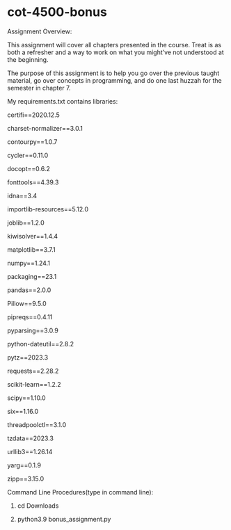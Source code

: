 # cot-4500-bonus

Assignment Overview:

This assignment will cover all chapters presented in the course. Treat is as both a refresher and a way to work on what you might’ve not understood at the beginning. 

The purpose of this assignment is to help you go over the previous taught material, go over concepts in programming, and do one last huzzah for the semester in chapter 7.

My requirements.txt contains libraries:

certifi==2020.12.5

charset-normalizer==3.0.1 

contourpy==1.0.7

cycler==0.11.0

docopt==0.6.2

fonttools==4.39.3

idna==3.4

importlib-resources==5.12.0

joblib==1.2.0

kiwisolver==1.4.4

matplotlib==3.7.1

numpy==1.24.1

packaging==23.1

pandas==2.0.0

Pillow==9.5.0

pipreqs==0.4.11

pyparsing==3.0.9

python-dateutil==2.8.2

pytz==2023.3

requests==2.28.2

scikit-learn==1.2.2

scipy==1.10.0

six==1.16.0

threadpoolctl==3.1.0

tzdata==2023.3

urllib3==1.26.14

yarg==0.1.9

zipp==3.15.0

Command Line Procedures(type in command line):

1. cd Downloads

2. python3.9 bonus_assignment.py

